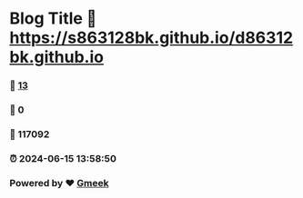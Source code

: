 # Blog Title :link: https://s863128bk.github.io/d86312bk.github.io 
### :page_facing_up: [13](https://s863128bk.github.io/d86312bk.github.io/tag.html) 
### :speech_balloon: 0 
### :hibiscus: 117092 
### :alarm_clock: 2024-06-15 13:58:50 
### Powered by :heart: [Gmeek](https://github.com/Meekdai/Gmeek)
